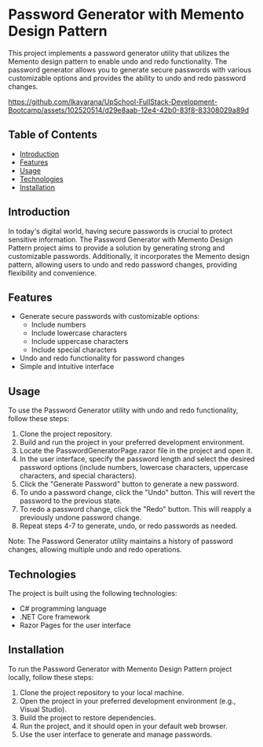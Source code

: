 # Password Generator with Memento Design Pattern

This project implements a password generator utility that utilizes the Memento design pattern to enable undo and redo functionality. The password generator allows you to generate secure passwords with various customizable options and provides the ability to undo and redo password changes.

https://github.com/lkayarana/UpSchool-FullStack-Development-Bootcamp/assets/102520514/d29e8aab-12e4-42b0-83f8-83308029a89d


## Table of Contents

- [Introduction](#introduction)
- [Features](#features)
- [Usage](#usage)
- [Technologies](#technologies)
- [Installation](#installation)

## Introduction

In today's digital world, having secure passwords is crucial to protect sensitive information. The Password Generator with Memento Design Pattern project aims to provide a solution by generating strong and customizable passwords. Additionally, it incorporates the Memento design pattern, allowing users to undo and redo password changes, providing flexibility and convenience.

## Features

- Generate secure passwords with customizable options:
  - Include numbers
  - Include lowercase characters
  - Include uppercase characters
  - Include special characters
- Undo and redo functionality for password changes
- Simple and intuitive interface

## Usage

To use the Password Generator utility with undo and redo functionality, follow these steps:

1. Clone the project repository.
2. Build and run the project in your preferred development environment.
3. Locate the PasswordGeneratorPage.razor file in the project and open it.
4. In the user interface, specify the password length and select the desired password options (include numbers, lowercase characters, uppercase characters, and special characters).
5. Click the "Generate Password" button to generate a new password.
6. To undo a password change, click the "Undo" button. This will revert the password to the previous state.
7. To redo a password change, click the "Redo" button. This will reapply a previously undone password change.
8. Repeat steps 4-7 to generate, undo, or redo passwords as needed.

Note: The Password Generator utility maintains a history of password changes, allowing multiple undo and redo operations.

## Technologies

The project is built using the following technologies:

- C# programming language
- .NET Core framework
- Razor Pages for the user interface

## Installation

To run the Password Generator with Memento Design Pattern project locally, follow these steps:

1. Clone the project repository to your local machine.
2. Open the project in your preferred development environment (e.g., Visual Studio).
3. Build the project to restore dependencies.
4. Run the project, and it should open in your default web browser.
5. Use the user interface to generate and manage passwords.
